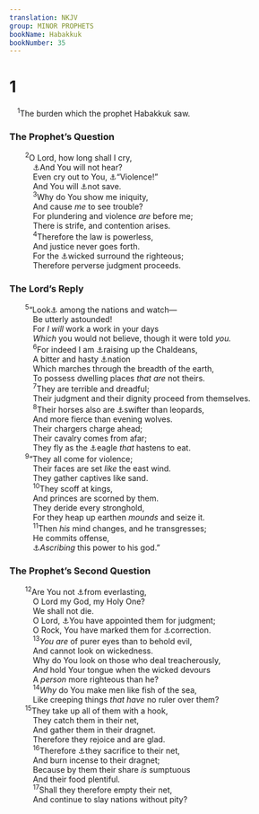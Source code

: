 ```yaml
---
translation: NKJV
group: MINOR PROPHETS
bookName: Habakkuk 
bookNumber: 35
---
```


<div class="title"><h1>1</h1></div>
<span class="verse ha_1_1"> <sup>1</sup>The burden which the prophet Habakkuk saw.<br/></span>
<div class="title"><h3>The Prophet’s Question</h3></div>
<span class="verse ha_1_2">  <sup>2</sup>O Lord, how long shall I cry,<br/>   <a data-toggle="tooltip" data-placement="bottom" title="Lam. 3:8">⚓</a>And You will not hear?<br/>   Even cry out to You, <a data-toggle="tooltip" data-placement="bottom" title="Mic. 2:1, 2; 3:1–3">⚓</a>“Violence!”<br/>   And You will <a data-toggle="tooltip" data-placement="bottom" title="(Job 21:5–16)">⚓</a>not save.<br/></span>
<span class="verse ha_1_3">   <sup>3</sup>Why do You show me iniquity,<br/>   And cause <i>me</i> to see trouble?<br/>   For plundering and violence <i>are</i> before me;<br/>   There is strife, and contention arises.<br/></span>
<span class="verse ha_1_4">   <sup>4</sup>Therefore the law is powerless,<br/>   And justice never goes forth.<br/>   For the <a data-toggle="tooltip" data-placement="bottom" title="Jer. 12:1">⚓</a>wicked surround the righteous;<br/>   Therefore perverse judgment proceeds.<br/></span>
<div class="title"><h3>The Lord’s Reply</h3></div>
<span class="verse ha_1_5">  <sup>5</sup>“Look<a data-toggle="tooltip" data-placement="bottom" title="Is. 29:14; Ezek. 12:22–28">⚓</a> among the nations and watch—<br/>   Be utterly astounded!<br/>   For <i>I</i> <i>will</i> work a work in your days<br/>   <i>Which</i> you would not believe, though it were told <i>you.</i><br/></span>
<span class="verse ha_1_6">   <sup>6</sup>For indeed I am <a data-toggle="tooltip" data-placement="bottom" title="Deut. 28:49, 50; 2 Kin. 24:2; 2 Chr. 36:17; Jer. 4:11–13; Mic. 4:10">⚓</a>raising up the Chaldeans,<br/>   A bitter and hasty <a data-toggle="tooltip" data-placement="bottom" title="Ezek. 7:24; 21:31">⚓</a>nation<br/>   Which marches through the breadth of the earth,<br/>   To possess dwelling places <i>that</i> <i>are</i> not theirs.<br/></span>
<span class="verse ha_1_7">   <sup>7</sup>They are terrible and dreadful;<br/>   Their judgment and their dignity proceed from themselves.<br/></span>
<span class="verse ha_1_8">   <sup>8</sup>Their horses also are <a data-toggle="tooltip" data-placement="bottom" title="Jer. 4:13">⚓</a>swifter than leopards,<br/>   And more fierce than evening wolves.<br/>   Their chargers charge ahead;<br/>   Their cavalry comes from afar;<br/>   They fly as the <a data-toggle="tooltip" data-placement="bottom" title="Job 9:26; 39:29, 30; Lam. 4:19; Ezek. 17:3; Hos. 8:1; Matt. 24:28; Luke 17:37">⚓</a>eagle <i>that</i> hastens to eat.<br/></span>
<span class="verse ha_1_9">  <sup>9</sup>“They all come for violence;<br/>   Their faces are set <i>like</i> the east wind.<br/>   They gather captives like sand.<br/></span>
<span class="verse ha_1_10">   <sup>10</sup>They scoff at kings,<br/>   And princes are scorned by them.<br/>   They deride every stronghold,<br/>   For they heap up earthen <i>mounds</i> and seize it.<br/></span>
<span class="verse ha_1_11">   <sup>11</sup>Then <i>his</i> mind changes, and he transgresses;<br/>   He commits offense,<br/>   <a data-toggle="tooltip" data-placement="bottom" title="Dan. 5:4">⚓</a><i>Ascribing</i> this power to his god.”<br/></span>
<div class="title"><h3>The Prophet’s Second Question</h3></div>
<span class="verse ha_1_12">  <sup>12</sup>Are You not <a data-toggle="tooltip" data-placement="bottom" title="Deut. 33:27; Ps. 90:2; 93:2; Mal. 3:6">⚓</a>from everlasting,<br/>   O Lord my God, my Holy One?<br/>   We shall not die.<br/>   O Lord, <a data-toggle="tooltip" data-placement="bottom" title="Is. 10:5–7; Mal. 3:5">⚓</a>You have appointed them for judgment;<br/>   O Rock, You have marked them for <a data-toggle="tooltip" data-placement="bottom" title="Jer. 25:9">⚓</a>correction.<br/></span>
<span class="verse ha_1_13">   <sup>13</sup><i>You</i> <i>are</i> of purer eyes than to behold evil,<br/>   And cannot look on wickedness.<br/>   Why do You look on those who deal treacherously,<br/>   <i>And</i> hold Your tongue when the wicked devours<br/>   A <i>person</i> more righteous than he?<br/></span>
<span class="verse ha_1_14">   <sup>14</sup><i>Why</i> do You make men like fish of the sea,<br/>   Like creeping things <i>that</i> <i>have</i> no ruler over them?<br/></span>
<span class="verse ha_1_15">  <sup>15</sup>They take up all of them with a hook,<br/>   They catch them in their net,<br/>   And gather them in their dragnet.<br/>   Therefore they rejoice and are glad.<br/></span>
<span class="verse ha_1_16">   <sup>16</sup>Therefore <a data-toggle="tooltip" data-placement="bottom" title="Deut. 8:17">⚓</a>they sacrifice to their net,<br/>   And burn incense to their dragnet;<br/>   Because by them their share <i>is</i> sumptuous<br/>   And their food plentiful.<br/></span>
<span class="verse ha_1_17">   <sup>17</sup>Shall they therefore empty their net,<br/>   And continue to slay nations without pity?<br/></span>
